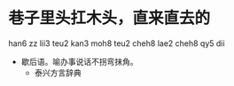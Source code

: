 # 巷子里头扛木头，直来直去的
han6 zz lii3 teu2 kan3 moh8 teu2 cheh8 lae2 cheh8 qy5 dii
+ 歇后语。喻办事说话不拐弯抹角。
  * 泰兴方言辞典
